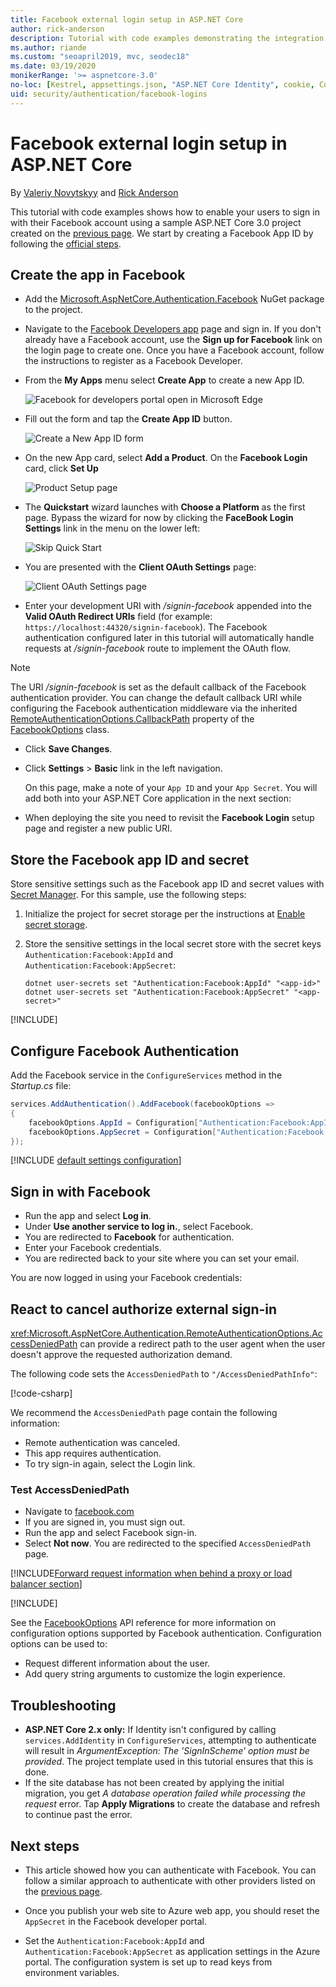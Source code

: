 ```yaml
---
title: Facebook external login setup in ASP.NET Core
author: rick-anderson
description: Tutorial with code examples demonstrating the integration of Facebook account user authentication into an existing ASP.NET Core app.
ms.author: riande
ms.custom: "seoapril2019, mvc, seodec18"
ms.date: 03/19/2020
monikerRange: '>= aspnetcore-3.0'
no-loc: [Kestrel, appsettings.json, "ASP.NET Core Identity", cookie, Cookie, Blazor, "Blazor Server", "Blazor WebAssembly", "Identity", "Let's Encrypt", Razor, SignalR]
uid: security/authentication/facebook-logins
---
```


# Facebook external login setup in ASP.NET Core

By [Valeriy Novytskyy](https://github.com/01binary) and [Rick Anderson](https://twitter.com/RickAndMSFT)

<!-- per @rick-anderson and scott addie, don't update images. Remove images and point the customer to the FB set up page. FB needs to maintain  instructions to get key and secret.
-->

This tutorial with code examples shows how to enable your users to sign in with their Facebook account using a sample ASP.NET Core 3.0 project created on the [previous page](xref:security/authentication/social/index). We start by creating a Facebook App ID by following the [official steps](https://developers.facebook.com).

## Create the app in Facebook

* Add the [Microsoft.AspNetCore.Authentication.Facebook](https://www.nuget.org/packages/Microsoft.AspNetCore.Authentication.Facebook) NuGet package to the project.

* Navigate to the [Facebook Developers app](https://developers.facebook.com/apps/) page and sign in. If you don't already have a Facebook account, use the **Sign up for Facebook** link on the login page to create one.  Once you have a Facebook account, follow the instructions to register as a Facebook Developer.

* From the **My Apps** menu select **Create App** to create a new App ID.

   ![Facebook for developers portal open in Microsoft Edge](index/_static/FBMyApps.png)

* Fill out the form and tap the **Create App ID** button.

  ![Create a New App ID form](index/_static/FBNewAppId.png)

* On the new App card, select **Add a Product**.  On the **Facebook Login** card, click **Set Up** 

  ![Product Setup page](index/_static/FBProductSetup.png)

* The **Quickstart** wizard launches with **Choose a Platform** as the first page. Bypass the wizard for now by clicking the **FaceBook Login** **Settings** link in the menu on the lower left:

  ![Skip Quick Start](index/_static/FBSkipQuickStart.png)

* You are presented with the **Client OAuth Settings** page:

  ![Client OAuth Settings page](index/_static/FBOAuthSetup.png)

* Enter your development URI with */signin-facebook* appended into the **Valid OAuth Redirect URIs** field (for example: `https://localhost:44320/signin-facebook`). The Facebook authentication configured later in this tutorial will automatically handle requests at */signin-facebook* route to implement the OAuth flow.

> [!NOTE]
> The URI */signin-facebook* is set as the default callback of the Facebook authentication provider. You can change the default callback URI while configuring the Facebook authentication middleware via the inherited [RemoteAuthenticationOptions.CallbackPath](/dotnet/api/microsoft.aspnetcore.authentication.remoteauthenticationoptions.callbackpath) property of the [FacebookOptions](/dotnet/api/microsoft.aspnetcore.authentication.facebook.facebookoptions) class.

* Click **Save Changes**.

* Click **Settings** > **Basic** link in the left navigation.

  On this page, make a note of your `App ID` and your `App Secret`. You will add both into your ASP.NET Core application in the next section:

* When deploying the site you need to revisit the **Facebook Login** setup page and register a new public URI.

## Store the Facebook app ID and secret

Store sensitive settings such as the Facebook app ID and secret values with [Secret Manager](xref:security/app-secrets). For this sample, use the following steps:

1. Initialize the project for secret storage per the instructions at [Enable secret storage](xref:security/app-secrets#enable-secret-storage).
1. Store the sensitive settings in the local secret store with the secret keys `Authentication:Facebook:AppId` and `Authentication:Facebook:AppSecret`:

    ```dotnetcli
    dotnet user-secrets set "Authentication:Facebook:AppId" "<app-id>"
    dotnet user-secrets set "Authentication:Facebook:AppSecret" "<app-secret>"
    ```

[!INCLUDE[](~/includes/environmentVarableColon.md)]

## Configure Facebook Authentication

Add the Facebook service in the `ConfigureServices` method in the *Startup.cs* file:

```csharp
services.AddAuthentication().AddFacebook(facebookOptions =>
{
    facebookOptions.AppId = Configuration["Authentication:Facebook:AppId"];
    facebookOptions.AppSecret = Configuration["Authentication:Facebook:AppSecret"];
});
```

[!INCLUDE [default settings configuration](includes/default-settings.md)]

## Sign in with Facebook

* Run the app and select **Log in**. 
* Under **Use another service to log in.**, select Facebook.
* You are redirected to **Facebook** for authentication.
* Enter your Facebook credentials.
* You are redirected back to your site where you can set your email.

You are now logged in using your Facebook credentials:

<a name="react"></a>

## React to cancel authorize external sign-in

<xref:Microsoft.AspNetCore.Authentication.RemoteAuthenticationOptions.AccessDeniedPath> can provide a redirect path to the user agent when the user doesn't approve the requested authorization demand.

The following code sets the `AccessDeniedPath` to `"/AccessDeniedPathInfo"`:

[!code-csharp[](~/security/authentication/social/social-code/StartupAccessDeniedPath.cs?name=snippetFB)]

We recommend the `AccessDeniedPath` page contain the following information:

*  Remote authentication was canceled.
* This app requires authentication.
* To try sign-in again, select the Login link.

### Test AccessDeniedPath

* Navigate to [facebook.com](https://www.facebook.com/)
* If you are signed in, you must sign out.
* Run the app and select Facebook sign-in.
* Select **Not now**. You are redirected to the specified `AccessDeniedPath` page.

<!-- End of React  -->
[!INCLUDE[Forward request information when behind a proxy or load balancer section](includes/forwarded-headers-middleware.md)]

[!INCLUDE[](includes/chain-auth-providers.md)]

See the [FacebookOptions](/dotnet/api/microsoft.aspnetcore.builder.facebookoptions) API reference for more information on configuration options supported by Facebook authentication. Configuration options can be used to:

* Request different information about the user.
* Add query string arguments to customize the login experience.

## Troubleshooting

* **ASP.NET Core 2.x only:** If Identity isn't configured by calling `services.AddIdentity` in `ConfigureServices`, attempting to authenticate will result in *ArgumentException: The 'SignInScheme' option must be provided*. The project template used in this tutorial ensures that this is done.
* If the site database has not been created by applying the initial migration, you get *A database operation failed while processing the request* error. Tap **Apply Migrations** to create the database and refresh to continue past the error.

## Next steps

* This article showed how you can authenticate with Facebook. You can follow a similar approach to authenticate with other providers listed on the [previous page](xref:security/authentication/social/index).

* Once you publish your web site to Azure web app, you should reset the `AppSecret` in the Facebook developer portal.

* Set the `Authentication:Facebook:AppId` and `Authentication:Facebook:AppSecret` as application settings in the Azure portal. The configuration system is set up to read keys from environment variables.
